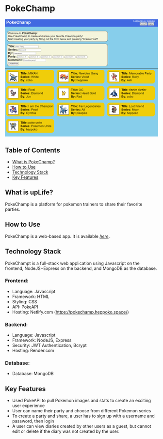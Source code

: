 # PokeChamp

<img src="img/pokechamp-thumb.png" alt="pokechamp"></img>

## Table of Contents

- [What is PokeChamp?](#desc)
- [How to Use](#how)
- [Technology Stack](#tech-stack)
- [Key Features](#key-features)

<a name="desc"></a>

## What is upLife?

PokeChamp is a platform for pokemon trainers to share their favorite parties. 

<a name="how"></a>

## How to Use

PokeChamp is a web-based app. It is available [_here_](https://pokechamp.heppoko.space/).

<a name="tech-stack"></a>

## Technology Stack

PokeChampt is a full-stack web application using Javascript on the frontend, NodeJS+Express on the backend, and MongoDB as the database.

### Frontend:

- Language: Javascript
- Framework: HTML
- Styling: CSS
- API: PokeAPI
- Hosting: Netlify.com (https://pokechamp.heppoko.space/)

### Backend:

- Language: Javascript
- Framework: NodeJS, Express
- Security: JWT Authentication, Bcrypt
- Hosting: Render.com

### Database:

- Database: MongoDB

<a name="key-features"></a>

## Key Features

- Used PokeAPI to pull Pokemon images and stats to create an exciting user experience
- User can name their party and choose from different Pokemon series
- To create a party and share, a user has to sign up with a username and password, then login
- A user can view diaries created by other users as a guest, but cannot edit or delete if the diary was not created by the user.
